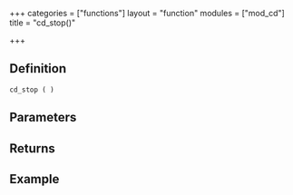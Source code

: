 +++
categories = ["functions"]
layout = "function"
modules = ["mod_cd"]
title = "cd_stop()"

+++

## Definition

    cd_stop ( )

## Parameters

## Returns

## Example
